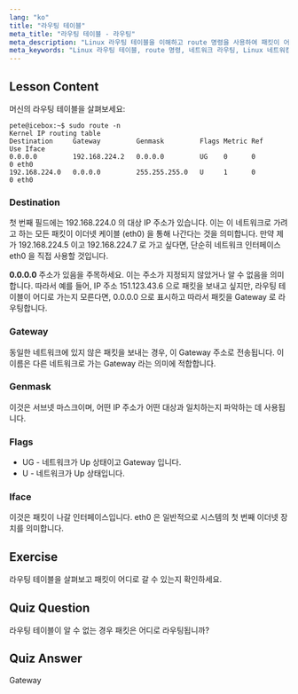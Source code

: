 ```yaml
---
lang: "ko"
title: "라우팅 테이블"
meta_title: "라우팅 테이블 - 라우팅"
meta_description: "Linux 라우팅 테이블을 이해하고 route 명령을 사용하여 패킷이 어떻게 라우팅되는지 배웁니다. 네트워크 기본 사항을 위해 대상, 게이트웨이 및 인터페이스를 탐색합니다."
meta_keywords: "Linux 라우팅 테이블, route 명령, 네트워크 라우팅, Linux 네트워킹, Linux 초보자, Linux 튜토리얼, 네트워크 가이드"
---
```


## Lesson Content

머신의 라우팅 테이블을 살펴보세요:

```plaintext
pete@icebox:~$ sudo route -n
Kernel IP routing table
Destination     Gateway         Genmask         Flags Metric Ref    Use Iface
0.0.0.0         192.168.224.2   0.0.0.0         UG    0      0        0 eth0
192.168.224.0   0.0.0.0         255.255.255.0   U     1      0        0 eth0
```

### Destination

첫 번째 필드에는 192.168.224.0 의 대상 IP 주소가 있습니다. 이는 이 네트워크로 가려고 하는 모든 패킷이 이더넷 케이블 (eth0) 을 통해 나간다는 것을 의미합니다. 만약 제가 192.168.224.5 이고 192.168.224.7 로 가고 싶다면, 단순히 네트워크 인터페이스 eth0 을 직접 사용할 것입니다.

**0.0.0.0** 주소가 있음을 주목하세요. 이는 주소가 지정되지 않았거나 알 수 없음을 의미합니다. 따라서 예를 들어, IP 주소 151.123.43.6 으로 패킷을 보내고 싶지만, 라우팅 테이블이 어디로 가는지 모른다면, 0.0.0.0 으로 표시하고 따라서 패킷을 Gateway 로 라우팅합니다.

### Gateway

동일한 네트워크에 있지 않은 패킷을 보내는 경우, 이 Gateway 주소로 전송됩니다. 이 이름은 다른 네트워크로 가는 Gateway 라는 의미에 적합합니다.

### Genmask

이것은 서브넷 마스크이며, 어떤 IP 주소가 어떤 대상과 일치하는지 파악하는 데 사용됩니다.

### Flags

- UG - 네트워크가 Up 상태이고 Gateway 입니다.
- U - 네트워크가 Up 상태입니다.

### Iface

이것은 패킷이 나갈 인터페이스입니다. eth0 은 일반적으로 시스템의 첫 번째 이더넷 장치를 의미합니다.

## Exercise

라우팅 테이블을 살펴보고 패킷이 어디로 갈 수 있는지 확인하세요.

## Quiz Question

라우팅 테이블이 알 수 없는 경우 패킷은 어디로 라우팅됩니까?

## Quiz Answer

Gateway
